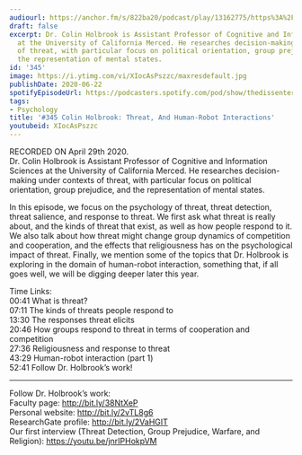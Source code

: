 ```yaml
---
audiourl: https://anchor.fm/s/822ba20/podcast/play/13162775/https%3A%2F%2Fd3ctxlq1ktw2nl.cloudfront.net%2Fproduction%2F2020-4-1%2F69297259-44100-2-877762012d4b2.m4a
draft: false
excerpt: Dr. Colin Holbrook is Assistant Professor of Cognitive and Information Sciences
  at the University of California Merced. He researches decision-making under contexts
  of threat, with particular focus on political orientation, group prejudice, and
  the representation of mental states.
id: '345'
image: https://i.ytimg.com/vi/XIocAsPszzc/maxresdefault.jpg
publishDate: 2020-06-22
spotifyEpisodeUrl: https://podcasters.spotify.com/pod/show/thedissenter/episodes/345-Colin-Holbrook-Threat--And-Human-Robot-Interaction-Part-1-edg6qn
tags:
- Psychology
title: '#345 Colin Holbrook: Threat, And Human-Robot Interactions'
youtubeid: XIocAsPszzc
---
```

<div class="timelinks">

RECORDED ON April 29th 2020.  
Dr. Colin Holbrook is Assistant Professor of Cognitive and Information Sciences at the University of California Merced. He researches decision-making under contexts of threat, with particular focus on political orientation, group prejudice, and the representation of mental states.

In this episode, we focus on the psychology of threat, threat detection, threat salience, and response to threat. We first ask what threat is really about, and the kinds of threat that exist, as well as how people respond to it. We also talk about how threat might change group dynamics of competition and cooperation, and the effects that religiousness has on the psychological impact of threat. Finally, we mention some of the topics that Dr. Holbrook is exploring in the domain of human-robot interaction, something that, if all goes well, we will be digging deeper later this year.

Time Links:  
<time>00:41</time> What is threat?  
<time>07:11</time> The kinds of threats people respond to  
<time>13:30</time> The responses threat elicits  
<time>20:46</time> How groups respond to threat in terms of cooperation and competition  
<time>27:36</time> Religiousness and response to threat  
<time>43:29</time> Human-robot interaction (part 1)  
<time>52:41</time> Follow Dr. Holbrook’s work!

---

Follow Dr. Holbrook’s work:  
Faculty page: http://bit.ly/38NtXeP  
Personal website: http://bit.ly/2vTL8g6  
ResearchGate profile: http://bit.ly/2VaHGIT  
Our first interview (Threat Detection, Group Prejudice, Warfare, and Religion): https://youtu.be/jnrIPHokpVM
</div>

